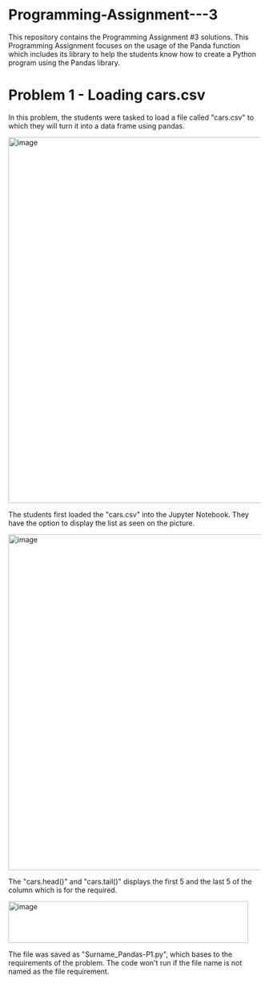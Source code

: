 # Programming-Assignment---3
This repository contains the Programming Assignment #3 solutions. This Programming Assignment focuses on the usage of the Panda function which includes its library to help the students know how to create a Python program using the Pandas library.

# Problem 1 - Loading cars.csv
In this problem, the students were tasked to load a file called "cars.csv" to which they will turn it into a data frame using pandas.

<img width="982" height="729" alt="image" src="https://github.com/user-attachments/assets/418c4492-8723-4970-b595-4c3a9b6fa969" />

The students first loaded the "cars.csv" into the Jupyter Notebook. They have the option to display the list as seen on the picture.

<img width="923" height="669" alt="image" src="https://github.com/user-attachments/assets/d05aedd2-90c1-4573-af93-3396335192a6" />


The "cars.head()" and "cars.tail()" displays the first 5 and the last 5 of the column which is for the required.

<img width="479" height="83" alt="image" src="https://github.com/user-attachments/assets/c2c3525d-20a7-4d9d-8739-43b56410aa06" />

The file was saved as "Surname_Pandas-P1.py", which bases to the requirements of the problem. The code won't run if the file name is not named as the file requirement.



